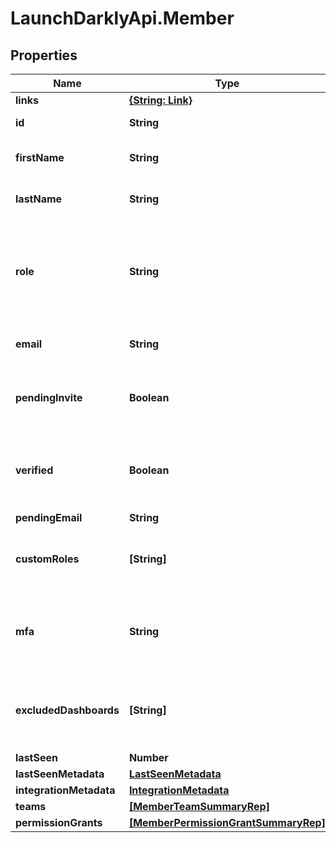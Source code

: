 # LaunchDarklyApi.Member

## Properties

Name | Type | Description | Notes
------------ | ------------- | ------------- | -------------
**links** | [**{String: Link}**](Link.md) |  | 
**id** | **String** | The member&#39;s ID | 
**firstName** | **String** | The member&#39;s first name | [optional] 
**lastName** | **String** | The member&#39;s last name | [optional] 
**role** | **String** | The member&#39;s built-in role. If the member has no custom roles, this role will be in effect. | 
**email** | **String** | The member&#39;s email address | 
**pendingInvite** | **Boolean** | Whether or not the member has a pending invitation | 
**verified** | **Boolean** | Whether or not the member&#39;s email address has been verified | 
**pendingEmail** | **String** |  | [optional] 
**customRoles** | **[String]** | The set of custom roles (as keys) assigned to the member | 
**mfa** | **String** | Whether or not multi-factor authentication is enabled for this member | 
**excludedDashboards** | **[String]** | Default dashboards that the member has chosen to ignore | 
**lastSeen** | **Number** |  | 
**lastSeenMetadata** | [**LastSeenMetadata**](LastSeenMetadata.md) |  | [optional] 
**integrationMetadata** | [**IntegrationMetadata**](IntegrationMetadata.md) |  | [optional] 
**teams** | [**[MemberTeamSummaryRep]**](MemberTeamSummaryRep.md) |  | [optional] 
**permissionGrants** | [**[MemberPermissionGrantSummaryRep]**](MemberPermissionGrantSummaryRep.md) |  | [optional] 


